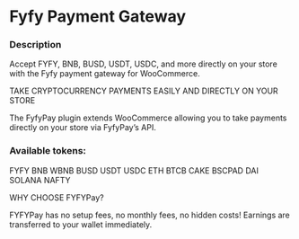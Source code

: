 # Fyfy Payment Gateway

### Description

Accept FYFY, BNB, BUSD, USDT, USDC, and more directly on your store with the Fyfy payment gateway for WooCommerce.

TAKE CRYPTOCURRENCY PAYMENTS EASILY AND DIRECTLY ON YOUR STORE

The FyfyPay plugin extends WooCommerce allowing you to take payments directly on your store via FyfyPay’s API.

### Available tokens:

FYFY
BNB
WBNB
BUSD
USDT
USDC
ETH
BTCB
CAKE
BSCPAD
DAI
SOLANA
NAFTY

WHY CHOOSE FYFYPay?

FYFYPay has no setup fees, no monthly fees, no hidden costs! Earnings are transferred to your wallet immediately.
